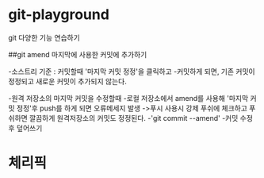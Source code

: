 # git-playground
git 다양한 기능 연습하기

##git amend 마지막에 사용한 커밋에 추가하기

-소스트리 기준 : 커밋할때 '마지막 커밋 정정'을 클릭하고 
-커밋하게 되면, 기존 커밋이 정정되고 새로운 커밋이 추가되지 않는다.

-원격 저장소의 마지막 커밋을 수정할때
-로컬 저장소에서 amend를 사용해 '마지막 커밋 정정'후 push를 하게 되면 오류메세지 발생
->푸시 사용시 강제 푸쉬에 체크하고 푸쉬하면 깔끔하게 원격저장소의 커밋도 정정된다.
-'git commit --amend'
-커밋 수정 후 덮어쓰기

# 체리픽
